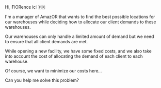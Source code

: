 Hi, FlORence ici 🇫🇷

I'm a manager of AmazOR that wants to find the best possible locations for our warehouses while deciding how to allocate our client demands to these warehouses.

Our warehouses can only handle a limited amount of demand but we need to ensure that all client demands are met.

While opening a new facility, we have some fixed costs, and we also take into account the cost of allocating the demand of each client to each warehouse.

Of course, we want to minimize our costs here...

Can you help me solve this problem?